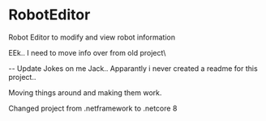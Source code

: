 # RobotEditor
Robot Editor to modify and view robot information

EEk.. I need to move info over from old project\

-- Update Jokes on me Jack.. Apparantly i never created a readme for this project.. 

Moving things around and making them work.

Changed project from .netframework to .netcore 8
